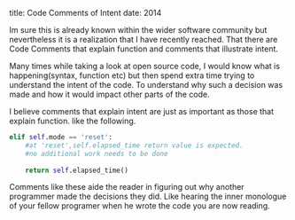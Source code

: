 title: Code Comments of Intent
date: 2014

 Im sure this is already known within the wider software community but nevertheless it is a realization that I have recently reached. That there are Code Comments that explain function and comments that illustrate intent.

Many times while taking a look at open source code, I would know what is happening(syntax, function etc) but then spend extra time trying to understand the intent of the code. To understand why such a decision was made and how it would impact other parts of the code.

I believe comments that explain intent are just as important as those that explain function. like the following.
```python
elif self.mode == 'reset':
    #at 'reset',self.elapsed_time return value is expected.
    #no additional work needs to be done
        
    return self.elapsed_time()
 ```

Comments like these aide the reader in figuring out why another programmer made the decisions they did. Like hearing the inner monologue of your fellow programer when he wrote the code you are now reading.
